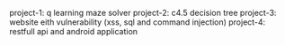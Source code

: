 project-1: q learning maze solver
project-2: c4.5 decision tree 
project-3: website eith vulnerability (xss, sql and command injection)
project-4: restfull api and android application
